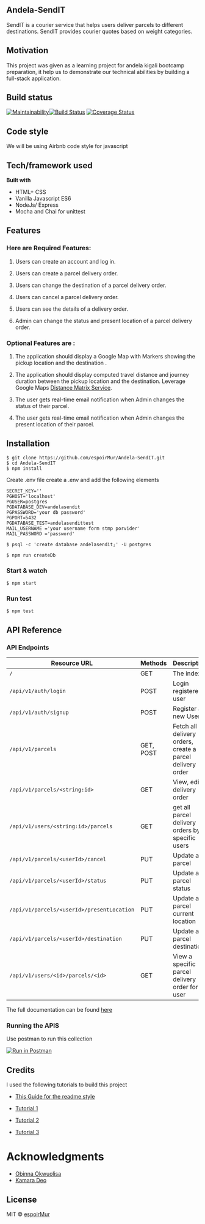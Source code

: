 ## Andela-SendIT

SendIT is a courier service that helps users deliver parcels to different destinations. SendIT
provides courier quotes based on weight categories.

## Motivation

This project was given as a learning project for andela kigali bootcamp preparation, it help us to demonstrate our technical abilities by building a full-stack application.

## Build status

[![Maintainability](https://api.codeclimate.com/v1/badges/9e7b46a32f9fa04d5ee3/maintainability)](https://codeclimate.com/github/espoirMur/Andela-SendIT/maintainability)[![Build Status](https://travis-ci.org/espoirMur/Andela-SendIT.svg?branch=develop)](https://travis-ci.org/espoirMur/Andela-SendIT)
[![Coverage Status](https://coveralls.io/repos/github/espoirMur/Andela-SendIT/badge.svg?branch=develop)](https://coveralls.io/github/espoirMur/Andela-SendIT?branch=develop)

## Code style

We will be using Airbnb code style for javascript

## Tech/framework used

<b>Built with</b>

- HTML+ CSS
- Vanilla Javascript ES6
- NodeJs/ Express
- Mocha and Chai for unittest

## Features

### Here are Required Features:

1. Users can create an account and log in.

2. Users can create a parcel delivery order.

3. Users can change the destination of a parcel delivery order.

4. Users can cancel a parcel delivery order.

5. Users can see the details of a delivery order.

6. Admin can change the status and present location of a parcel delivery order.

### Optional Features are :

1. The application should display a Google Map with Markers showing the pickup location
   and the destination .

2. The application should display computed travel distance and journey duration between
   the pickup location and the destination. Leverage Google Maps [Distance Matrix Service](https://www.google.com/url?q=https://developers.google.com/maps/documentation/javascript/examples/distance-matrix&ust=1540951920000000&usg=AFQjCNEYH17s27tYweNRYehge7Lw0ReUeA&hl=en-GB&source=gmail).

3. The user gets real-time email notification when Admin changes the status of their parcel.

4. The user gets real-time email notification when Admin changes the present location of
   their parcel.

## Installation

    $ git clone https://github.com/espoirMur/Andela-SendIT.git
    $ cd Andela-SendIT
    $ npm install

Create .env file
create a .env and add the following elements
```
SECRET_KEY=''
PGHOST='localhost'
PGUSER=postgres
PGDATABASE_DEV=andelasendit
PGPASSWORD='your db password'
PGPORT=5432
PGDATABASE_TEST=andelasendittest
MAIL_USERNAME ='your username form stmp porvider'
MAIL_PASSWORD ='password'
```

  `$ psql -c 'create database andelasendit;' -U postgres`
  
  `$ npm run createDb`

### Start & watch

    $ npm start

### Run test

    $ npm test


## API Reference

### API Endpoints

| Resource URL                                    | Methods   | Description                                               |
| ----------------------------------------------- | --------- | --------------------------------------------------------- |
| `/`                                             | GET       | The index   
| `/api/v1/auth/login`         | POST      | Login registered user  |
| `/api/v1/auth/signup `       | POST      | Register a new User    |                                              |
| `/api/v1/parcels`                               | GET, POST | Fetch all delivery orders, create a parcel delivery order |
| `/api/v1/parcels/<string:id>`                   | GET | View, edit a delivery order                               |
| `/api/v1/users/<string:id>/parcels`             | GET       | get all parcel delivery orders by a specific users        |
| `/api/v1/parcels/<userId>/cancel`       | PUT      | Update a parcel    |
| `/api/v1/parcels/<userId>/status`      | PUT      | Update a parcel status    |
| `/api/v1/parcels/<userId>/presentLocation `      | PUT      | Update a parcel current location    |
| `/api/v1/parcels/<userId>/destination`       | PUT      | Update a parcel destination    |
| `/api/v1/users/<id>/parcels/<id>` | GET | View a specific parcel delivery order for a user   |

The full documentation can be found [here](https://documenter.getpostman.com/view/2725783/RzfcNXj2)

### Running the APIS

Use postman to run this collection

[![Run in Postman](https://run.pstmn.io/button.svg)](https://app.getpostman.com/run-collection/2725783/RzfcNXj2)

## Credits

I used the following tutorials to build this project

- [This Guide for the readme style](https://medium.com/@meakaakka/a-beginners-guide-to-writing-a-kickass-readme-7ac01da88ab3)

- [Tutorial 1](https://scotch.io/tutorials/test-a-node-restful-api-with-mocha-and-chai)

- [Tutorial 2](https://medium.com/@purposenigeria/build-a-restful-api-with-node-js-and-express-js-d7e59c7a3dfb)

- [Tutorial 3](http://dsernst.com/2015/09/02/node-mocha-travis-istanbul-coveralls-unit-tests-coverage-for-your-open-source-project/)

# Acknowledgments

- [Obinna Okwuolisa](https://github.com/andela-ookwuolisa)
- [Kamara Deo](https://github.com/dkam26)

## License

MIT © [espoirMur](https://github.com/espoirMur)
